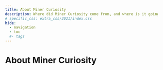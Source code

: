 ```yaml
---
title: About Miner Curiosity
description: Where did Miner Curiosity come from, and where is it going?
# specific_css: extra_css/2021/index.css
hide:
  - navigation
  - toc
  #- tags
---
```


# About Miner Curiosity
